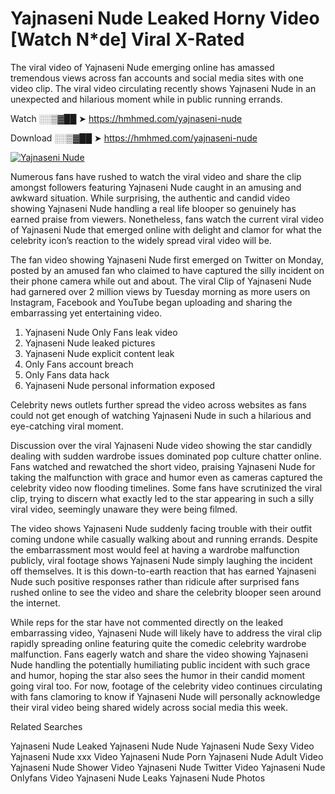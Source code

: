 ﻿# Yajnaseni Nude Leaked Horny Video [Watch N*de] Viral X-Rated

The viral video of ﻿Yajnaseni Nude emerging online has amassed tremendous views across fan accounts and social media sites with one video clip. The viral video circulating recently shows ﻿Yajnaseni Nude in an unexpected and hilarious moment while in public running errands. 

Watch ░░▒▓██ ➤ https://hmhmed.com/yajnaseni-nude

Download ░░▒▓██ ➤ https://hmhmed.com/yajnaseni-nude

[![Yajnaseni Nude](https://i.imgur.com/dJHk4Zq.gif)](https://hmhmed.com/yajnaseni-nude)

Numerous fans have rushed to watch the viral video and share the clip amongst followers featuring ﻿Yajnaseni Nude caught in an amusing and awkward situation. While surprising, the authentic and candid video showing ﻿Yajnaseni Nude handling a real life blooper so genuinely has earned praise from viewers. Nonetheless, fans watch the current viral video of ﻿Yajnaseni Nude that emerged online with delight and clamor for what the celebrity icon’s reaction to the widely spread viral video will be.

The fan video showing ﻿Yajnaseni Nude first emerged on Twitter on Monday, posted by an amused fan who claimed to have captured the silly incident on their phone camera while out and about. The viral Clip of ﻿Yajnaseni Nude had garnered over 2 million views by Tuesday morning as more users on Instagram, Facebook and YouTube began uploading and sharing the embarrassing yet entertaining video. 

1. ﻿Yajnaseni Nude Only Fans leak video
2. ﻿Yajnaseni Nude leaked pictures
3. ﻿Yajnaseni Nude explicit content leak
4. Only Fans account breach
5. Only Fans data hack
6. ﻿Yajnaseni Nude personal information exposed

Celebrity news outlets further spread the video across websites as fans could not get enough of watching ﻿Yajnaseni Nude in such a hilarious and eye-catching viral moment. 

Discussion over the viral ﻿Yajnaseni Nude video showing the star candidly dealing with sudden wardrobe issues dominated pop culture chatter online. Fans watched and rewatched the short video, praising ﻿Yajnaseni Nude for taking the malfunction with grace and humor even as cameras captured the celebrity video now flooding timelines. Some fans have scrutinized the viral clip, trying to discern what exactly led to the star appearing in such a silly viral video, seemingly unaware they were being filmed.

The video shows ﻿Yajnaseni Nude suddenly facing trouble with their outfit coming undone while casually walking about and running errands. Despite the embarrassment most would feel at having a wardrobe malfunction publicly, viral footage shows ﻿Yajnaseni Nude simply laughing the incident off themselves. It is this down-to-earth reaction that has earned ﻿Yajnaseni Nude such positive responses rather than ridicule after surprised fans rushed online to see the video and share the celebrity blooper seen around the internet.  

While reps for the star have not commented directly on the leaked embarrassing video, ﻿Yajnaseni Nude will likely have to address the viral clip rapidly spreading online featuring quite the comedic celebrity wardrobe malfunction. Fans eagerly watch and share the video showing ﻿Yajnaseni Nude handling the potentially humiliating public incident with such grace and humor, hoping the star also sees the humor in their candid moment going viral too. For now, footage of the celebrity video continues circulating with fans clamoring to know if ﻿Yajnaseni Nude will personally acknowledge their viral video being shared widely across social media this week.

Related Searches

﻿Yajnaseni Nude Leaked
﻿Yajnaseni Nude Nude
﻿Yajnaseni Nude Sexy Video
﻿Yajnaseni Nude xxx Video
﻿Yajnaseni Nude Porn
﻿Yajnaseni Nude Adult Video
﻿Yajnaseni Nude Shower Video
﻿Yajnaseni Nude Twitter Video
﻿Yajnaseni Nude Onlyfans Video
﻿Yajnaseni Nude Leaks
﻿Yajnaseni Nude Photos